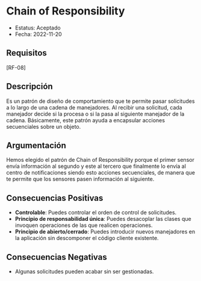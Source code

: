 # Chain of Responsibility
  - Estatus: Aceptado
  - Fecha: 2022-11-20

## Requisitos 

[RF-08]

## Descripción

Es un patrón de diseño de comportamiento que te permite pasar solicitudes a lo largo de una cadena de manejadores. Al recibir una solicitud, cada manejador decide si la procesa o si la pasa al siguiente manejador de la cadena. Básicamente, este patrón ayuda a encapsular acciones secuenciales sobre un objeto.

## Argumentación

Hemos elegido el patrón de Chain of Responsibility porque el primer sensor envía información al segundo y este al tercero que finalmente lo envía al centro de notificaciones siendo esto acciones secuenciales, de manera que te permite que los sensores pasen información al siguiente.

## Consecuencias Positivas

   - **Controlable**: Puedes controlar el orden de control de solicitudes.
   - **Principio de responsabilidad única**: Puedes desacoplar las clases que invoquen operaciones de las que realicen operaciones.
   - **Principio de abierto/cerrado**: Puedes introducir nuevos manejadores en la aplicación sin descomponer el código cliente existente.

## Consecuencias Negativas
   
   - Algunas solicitudes pueden acabar sin ser gestionadas.
